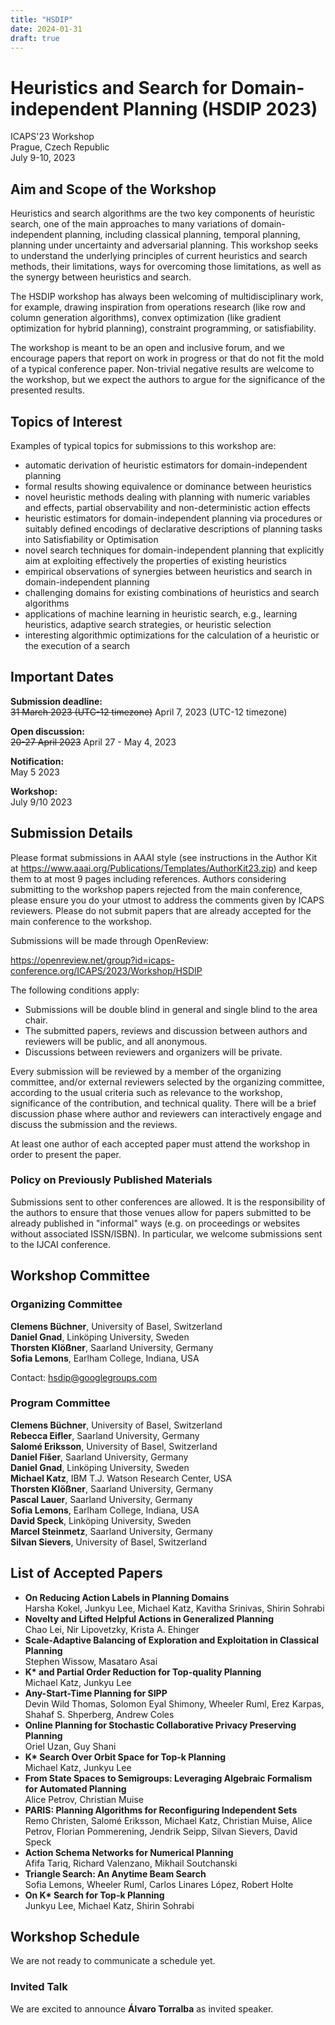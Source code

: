 ```yaml
---
title: "HSDIP"
date: 2024-01-31
draft: true
---
```


# Heuristics and Search for Domain-independent Planning (HSDIP 2023)

ICAPS'23 Workshop \
Prague, Czech Republic \
July 9-10, 2023

## Aim and Scope of the Workshop

Heuristics and search algorithms are the two key components of heuristic search, one of the main approaches to many variations of domain-independent planning, including classical planning, temporal planning, planning under uncertainty and adversarial planning. This workshop seeks to understand the underlying principles of current heuristics and search methods, their limitations, ways for overcoming those limitations, as well as the synergy between heuristics and search.

The HSDIP workshop has always been welcoming of multidisciplinary work, for example, drawing inspiration from operations research (like row and column generation algorithms), convex optimization (like gradient optimization for hybrid planning), constraint programming, or satisfiability.

The workshop is meant to be an open and inclusive forum, and we encourage papers that report on work in progress or that do not fit the mold of a typical conference paper. Non-trivial negative results are welcome to the workshop, but we expect the authors to argue for the significance of the presented results.

## Topics of Interest

Examples of typical topics for submissions to this workshop are:
- automatic derivation of heuristic estimators for domain-independent planning
- formal results showing equivalence or dominance between heuristics
- novel heuristic methods dealing with planning with numeric variables and effects, partial observability and non-deterministic action effects
- heuristic estimators for domain-independent planning via procedures or  suitably defined encodings of declarative descriptions of planning tasks into Satisfiability or Optimisation
- novel search techniques for domain-independent planning that explicitly aim at exploiting effectively the properties of existing heuristics
- empirical observations of synergies between heuristics and search in domain-independent planning
- challenging domains for existing combinations of heuristics and search algorithms
- applications of machine learning in heuristic search, e.g., learning heuristics, adaptive search strategies, or heuristic selection
- interesting algorithmic optimizations for the calculation of a  heuristic or the execution of a search

## Important Dates

**Submission deadline:**  
~~31 March 2023 (UTC-12 timezone)~~ April 7, 2023 (UTC-12 timezone)

**Open discussion:**  
~~20-27 April 2023~~ April 27 - May 4, 2023

**Notification:**  
May 5 2023

**Workshop:**  
July 9/10 2023

## Submission Details

Please format submissions in AAAI style (see instructions in the Author Kit at https://www.aaai.org/Publications/Templates/AuthorKit23.zip) and keep them to  at most 9 pages including references. Authors considering submitting to the  workshop papers rejected from the main conference, please ensure you do your  utmost to address the comments given by ICAPS reviewers. Please do not submit papers that are already accepted for the main conference to the workshop.

Submissions will be made through OpenReview:

https://openreview.net/group?id=icaps-conference.org/ICAPS/2023/Workshop/HSDIP

The following conditions apply:

- Submissions will be double blind in general and single blind to the area chair.
- The submitted papers, reviews and discussion between authors and reviewers will be public, and all anonymous.
- Discussions between reviewers and organizers will be private.

Every submission will be reviewed by a member of the organizing committee, and/or external reviewers selected by the organizing committee, according to the usual criteria such as relevance to the workshop, significance of the contribution, and technical quality. There will be a brief discussion phase where author and reviewers can interactively engage and discuss the submission and the reviews.

At least one author of each accepted paper must attend the workshop in order to present the paper.

### Policy on Previously Published Materials

Submissions sent to other conferences are allowed. It is the responsibility of the authors to ensure that those venues allow for papers submitted to be already published in "informal" ways (e.g. on proceedings or websites without associated ISSN/ISBN). In particular, we welcome submissions sent to the IJCAI conference.

## Workshop Committee

### Organizing Committee

**Clemens Büchner**, University of Basel, Switzerland  
**Daniel Gnad**, Linköping University, Sweden  
**Thorsten Klößner**, Saarland University, Germany  
**Sofia Lemons**, Earlham College, Indiana, USA

Contact: <hsdip@googlegroups.com>

### Program Committee

**Clemens Büchner**, University of Basel, Switzerland  
**Rebecca Eifler**, Saarland University, Germany  
**Salomé Eriksson**, University of Basel, Switzerland  
**Daniel Fišer**, Saarland University, Germany  
**Daniel Gnad**, Linköping University, Sweden  
**Michael Katz**, IBM T.J. Watson Research Center, USA  
**Thorsten Klößner**, Saarland University, Germany  
**Pascal Lauer**, Saarland University, Germany  
**Sofia Lemons**, Earlham College, Indiana, USA  
**David Speck**, Linköping University, Sweden  
**Marcel Steinmetz**, Saarland University, Germany  
**Silvan Sievers**, University of Basel, Switzerland  

## List of Accepted Papers
* **On Reducing Action Labels in Planning Domains**  
  Harsha Kokel, Junkyu Lee, Michael Katz, Kavitha Srinivas, Shirin Sohrabi
* **Novelty and Lifted Helpful Actions in Generalized Planning**  
  Chao Lei, Nir Lipovetzky, Krista A. Ehinger
* **Scale-Adaptive Balancing of Exploration and Exploitation in Classical Planning**  
  Stephen Wissow, Masataro Asai
* **K\* and Partial Order Reduction for Top-quality Planning**  
  Michael Katz, Junkyu Lee
* **Any-Start-Time Planning for SIPP**  
  Devin Wild Thomas, Solomon Eyal Shimony, Wheeler Ruml, Erez Karpas, Shahaf S. Shperberg, Andrew Coles
* **Online Planning for Stochastic Collaborative Privacy Preserving Planning**  
  Oriel Uzan, Guy Shani
* **K\* Search Over Orbit Space for Top-k Planning**  
  Michael Katz, Junkyu Lee
* **From State Spaces to Semigroups: Leveraging Algebraic Formalism for Automated Planning**  
  Alice Petrov, Christian Muise
* **PARIS: Planning Algorithms for Reconfiguring Independent Sets**  
  Remo Christen, Salomé Eriksson, Michael Katz, Christian Muise, Alice Petrov, Florian Pommerening, Jendrik Seipp, Silvan Sievers, David Speck
* **Action Schema Networks for Numerical Planning**  
  Afifa Tariq, Richard Valenzano, Mikhail Soutchanski
* **Triangle Search: An Anytime Beam Search**  
  Sofia Lemons, Wheeler Ruml, Carlos Linares López, Robert Holte
* **On K\* Search for Top-k Planning**  
  Junkyu Lee, Michael Katz, Shirin Sohrabi
  
## Workshop Schedule

We are not ready to communicate a schedule yet.

### Invited Talk
We are excited to announce **Álvaro Torralba** as invited speaker.


